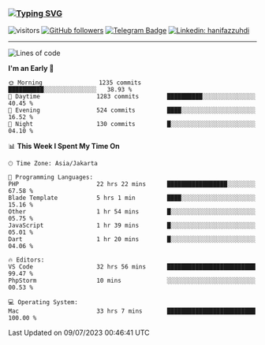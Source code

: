 ### [![Typing SVG](https://readme-typing-svg.herokuapp.com?font=lato&size=22&lines=Hi+There+👋)](https://git.io/typing-svg) 

![visitors](https://visitor-badge.glitch.me/badge?page_id=hanifazzuhdi.hanifazzuhdi)
[![GitHub followers](https://img.shields.io/github/followers/hanifazzuhdi?label=Follow&style=social)](https://github.com/hanifazzuhdi/?tab=follow) 
[![Telegram Badge](https://img.shields.io/badge/-hanif0198-blue?style=social&logo=telegram&link=https://www.t.me/hanif0198/)](https://www.t.me/hanif0198/) 
[![Linkedin: hanifazzuhdi](https://img.shields.io/badge/-hanifazzuhdi-blue?style=flat-square&logo=Linkedin&logoColor=white&link=https://www.linkedin.com/in/hanif-az-zuhdi-69688019b/)](https://www.linkedin.com/in/hanif-az-zuhdi-69688019b/) 

<hr/>

<!--START_SECTION:waka-->
![Lines of code](https://img.shields.io/badge/From%20Hello%20World%20I%27ve%20Written-23.5%20million%20lines%20of%20code-blue)

**I'm an Early 🐤** 

```text
🌞 Morning                1235 commits        ██████████░░░░░░░░░░░░░░░   38.93 % 
🌆 Daytime                1283 commits        ██████████░░░░░░░░░░░░░░░   40.45 % 
🌃 Evening                524 commits         ████░░░░░░░░░░░░░░░░░░░░░   16.52 % 
🌙 Night                  130 commits         █░░░░░░░░░░░░░░░░░░░░░░░░   04.10 % 
```


📊 **This Week I Spent My Time On** 

```text
🕑︎ Time Zone: Asia/Jakarta

💬 Programming Languages: 
PHP                      22 hrs 22 mins      █████████████████░░░░░░░░   67.58 % 
Blade Template           5 hrs 1 min         ████░░░░░░░░░░░░░░░░░░░░░   15.16 % 
Other                    1 hr 54 mins        █░░░░░░░░░░░░░░░░░░░░░░░░   05.75 % 
JavaScript               1 hr 39 mins        █░░░░░░░░░░░░░░░░░░░░░░░░   05.01 % 
Dart                     1 hr 20 mins        █░░░░░░░░░░░░░░░░░░░░░░░░   04.06 % 

🔥 Editors: 
VS Code                  32 hrs 56 mins      █████████████████████████   99.47 % 
PhpStorm                 10 mins             ░░░░░░░░░░░░░░░░░░░░░░░░░   00.53 % 

💻 Operating System: 
Mac                      33 hrs 7 mins       █████████████████████████   100.00 % 
```


 Last Updated on 09/07/2023 00:46:41 UTC
<!--END_SECTION:waka-->

